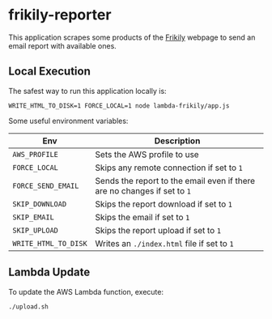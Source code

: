 # frikily-reporter

This application scrapes some products of the [Frikily](https://frikily.com/) webpage to send an email report with available ones.

## Local Execution

The safest way to run this application locally is:

```
WRITE_HTML_TO_DISK=1 FORCE_LOCAL=1 node lambda-frikily/app.js
```

Some useful environment variables:

| Env | Description |
| --- | ----------- |
| `AWS_PROFILE` | Sets the AWS profile to use |
| `FORCE_LOCAL` | Skips any remote connection if set to `1` |
| `FORCE_SEND_EMAIL` | Sends the report to the email even if there are no changes if set to `1` |
| `SKIP_DOWNLOAD` | Skips the report download if set to `1` |
| `SKIP_EMAIL` | Skips the email if set to `1` |
| `SKIP_UPLOAD` | Skips the report upload if set to `1` |
| `WRITE_HTML_TO_DISK` | Writes an `./index.html` file if set to `1` |

## Lambda Update

To update the AWS Lambda function, execute:

```
./upload.sh
```
